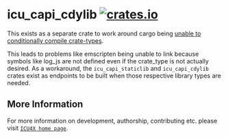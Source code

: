 # icu_capi_cdylib [![crates.io](https://img.shields.io/crates/v/icu_capi_cdylib)](https://crates.io/crates/icu_capi_cdylib)

<!-- cargo-rdme start -->

This exists as a separate crate to work around
cargo being [unable to conditionally compile crate-types](https://github.com/rust-lang/cargo/issues/4881).

This leads to problems like emscripten being unable to link
because symbols like log_js are not defined even if the crate_type
is not actually desired. As a workaround, the `icu_capi_staticlib` and
`icu_capi_cdylib` crates exist as endpoints to be built when those
respective library types are needed.

<!-- cargo-rdme end -->

## More Information

For more information on development, authorship, contributing etc. please visit [`ICU4X home page`](https://github.com/unicode-org/icu4x).
